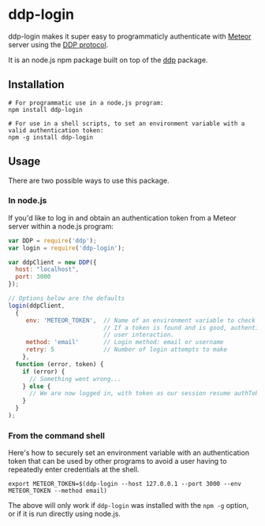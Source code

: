 ddp-login
====================================

ddp-login makes it super easy to programmaticly authenticate with [Meteor](https://www.meteor.com/) server using the [DDP protocol](https://github.com/meteor/meteor/blob/master/packages/livedata/DDP.md).

It is an node.js npm package built on top of the [ddp](https://www.npmjs.org/package/ddp) package.

## Installation

```
# For programmatic use in a node.js program:
npm install ddp-login

# For use in a shell scripts, to set an environment variable with a valid authentication token:
npm -g install ddp-login
```

## Usage

There are two possible ways to use this package.

### In node.js

If you'd like to log in and obtain an authentication token from a Meteor server within a node.js program:

```js
var DDP = require('ddp');
var login = require('ddp-login');

var ddpClient = new DDP({
  host: "localhost",
  port: 3000
});

// Options below are the defaults
login(ddpClient,
  {
     env: 'METEOR_TOKEN',  // Name of an environment variable to check for a good token
                           // If a token is found and is good, authentication will require no
                           // user interaction.
     method: 'email'       // Login method: email or username
     retry: 5              // Number of login attempts to make
	},
  function (error, token) {
    if (error) {
      // Something went wrong...
    } else {
      // We are now logged in, with token as our session resume authToken...
    }
  }
);
```

### From the command shell

Here's how to securely set an environment variable with an authentication token that can be used by other programs to avoid a user having to repeatedly enter credentials at the shell.

```
export METEOR_TOKEN=$(ddp-login --host 127.0.0.1 --port 3000 --env METEOR_TOKEN --method email)
```
The above will only work if `ddp-login` was installed with the `npm -g` option, or if it is run directly using node.js.


